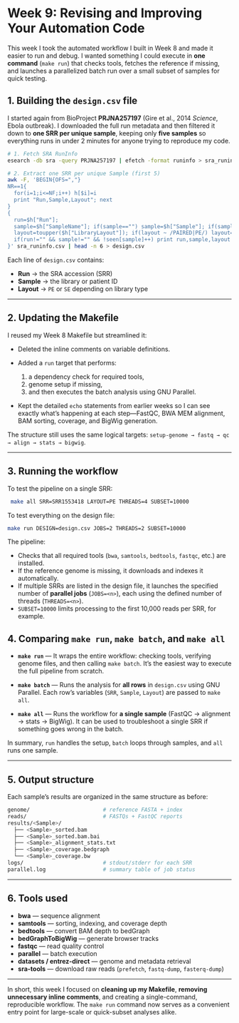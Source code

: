 # Week 9: Revising and Improving Your Automation Code

This week I took the automated workflow I built in Week 8 and made it easier to run and debug.
I wanted something I could execute in **one command** (`make run`) that checks tools, fetches the reference if missing, and launches a parallelized batch run over a small subset of samples for quick testing.

## 1. Building the `design.csv` file

I started again from BioProject **PRJNA257197** (Gire et al., 2014 *Science*, Ebola outbreak).
I downloaded the full run metadata and then filtered it down to **one SRR per unique sample**, keeping only **five samples** so everything runs in under 2 minutes for anyone trying to reproduce my code.

```bash
# 1. Fetch SRA RunInfo
esearch -db sra -query PRJNA257197 | efetch -format runinfo > sra_runinfo.csv

# 2. Extract one SRR per unique Sample (first 5)
awk -F, 'BEGIN{OFS=","}
NR==1{
  for(i=1;i<=NF;i++) h[$i]=i
  print "Run,Sample,Layout"; next
}
{
  run=$h["Run"];
  sample=$h["SampleName"]; if(sample=="") sample=$h["Sample"]; if(sample=="") sample=$h["BioSample"];
  layout=toupper($h["LibraryLayout"]); if(layout ~ /PAIRED|PE/) layout="PE"; else layout="SE";
  if(run!="" && sample!="" && !seen[sample]++) print run,sample,layout
}' sra_runinfo.csv | head -n 6 > design.csv
```

Each line of `design.csv` contains:

* **Run** → the SRA accession (SRR)
* **Sample** → the library or patient ID
* **Layout** → `PE` or `SE` depending on library type

---

## 2. Updating the Makefile

I reused my Week 8 Makefile but streamlined it:

* Deleted the inline comments on variable definitions.
* Added a `run` target that performs:

  1. a dependency check for required tools,
  2. genome setup if missing,
  3. and then executes the batch analysis using GNU Parallel.
* Kept the detailed `echo` statements from earlier weeks so I can see exactly what’s happening at each step—FastQC, BWA MEM alignment, BAM sorting, coverage, and BigWig generation.

The structure still uses the same logical targets:
`setup-genome → fastq → qc → align → stats → bigwig`.

---

## 3. Running the workflow

To test the pipeline on a single SRR:

```bash
 make all SRR=SRR1553418 LAYOUT=PE THREADS=4 SUBSET=10000
```

To test everything on the design file:

```bash
make run DESIGN=design.csv JOBS=2 THREADS=2 SUBSET=10000
```

The pipeline:

* Checks that all required tools (`bwa`, `samtools`, `bedtools`, `fastqc`, etc.) are installed.
* If the reference genome is missing, it downloads and indexes it automatically.
* If multiple SRRs are listed in the design file, it launches the specified number of **parallel jobs** (`JOBS=<n>`), each using the defined number of threads (`THREADS=<n>`).
* `SUBSET=10000` limits processing to the first 10,000 reads per SRR, for example.


## 4. Comparing `make run`, `make batch`, and `make all`

* **`make run`** — It wraps the entire workflow: checking tools, verifying genome files, and then calling `make batch`.
  It’s the easiest way to execute the full pipeline from scratch.

* **`make batch`** — Runs the analysis for **all rows** in `design.csv` using GNU Parallel.
  Each row’s variables (`SRR`, `Sample`, `Layout`) are passed to `make all`.

* **`make all`** — Runs the workflow for **a single sample** (FastQC → alignment → stats → BigWig).
  It can be used to troubleshoot a single SRR if something goes wrong in the batch.

In summary, `run` handles the setup, `batch` loops through samples, and `all` runs one sample.

---

## 5. Output structure

Each sample’s results are organized in the same structure as before:

```bash
genome/                       # reference FASTA + index
reads/                        # FASTQs + FastQC reports
results/<Sample>/
  ├── <Sample>_sorted.bam
  ├── <Sample>_sorted.bam.bai
  ├── <Sample>_alignment_stats.txt
  ├── <Sample>_coverage.bedgraph
  └── <Sample>_coverage.bw
logs/                         # stdout/stderr for each SRR
parallel.log                  # summary table of job status
```

---

## 6. Tools used

* **bwa** — sequence alignment
* **samtools** — sorting, indexing, and coverage depth
* **bedtools** — convert BAM depth to bedGraph
* **bedGraphToBigWig** — generate browser tracks
* **fastqc** — read quality control
* **parallel** — batch execution
* **datasets / entrez-direct** — genome and metadata retrieval
* **sra-tools** — download raw reads (`prefetch`, `fastq-dump`, `fasterq-dump`)

---

In short, this week I focused on **cleaning up my Makefile**, **removing unnecessary inline comments**, and creating a single-command, reproducible workflow.
The `make run` command now serves as a convenient entry point for large-scale or quick-subset analyses alike.
